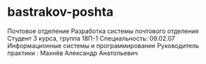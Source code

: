 # bastrakov-poshta
Почтовое отделение
Разработка системы почтового отделения  
Студент 3 курса, группа 18П-1
Специальность:  09.02.07 Информационные системы и программирование
Руководитель практики : Махнёв Александр Анатольевич
